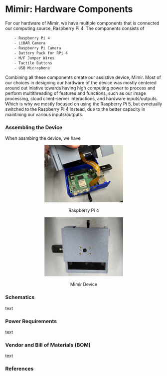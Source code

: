 # Mimir: Hardware Components
For our hardware of Mimir, we have multiple components that is connected our computing source, Raspberry Pi 4.  The components consists of <br>
```
    - Raspberry Pi 4
    - LiDAR Camera 
    - Raspberry Pi Camera
    - Battery Pack for RPi 4
    - M/F Jumper Wires
    - Tactile Buttons
    - USB Microphone
```
Combining all these components create our assistive device, Mimir. Most of our choices in designing our hardware of the device was mostly centered around out iniative towards having high computing power to process and perform multithreading of features and functions, such as our image processing, cloud client-server interactions, and hardware inputs/outputs. Which is why we mostly focused on using the Raspberry Pi 5, but evnetually switched to the Raspberry Pi 4 instead, due to the better capacity in maintining our various inputs/outputs.


### Assembling the Device
When assmbing the device, we have  <br>

<!-- Raspberry Pi 4 -->
<p align="center">
<img src="./inner-device.jpg" width="50%">
</p>
<p align="center">
Raspberry Pi 4<br>
</p>

<!-- device itself -->
<p align="center">
<img src="./device.jpg" width="50%">
</p>
<p align="center">
Mimir Device<br>
</p>

### Schematics
text <br>


### Power Requirements
text <br>


### Vendor and Bill of Materials (BOM)
text <br>


### References
[]() <br>
